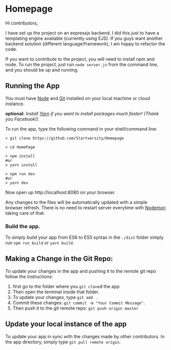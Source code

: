 # Homepage
Hi contributors,

I have set up the project on an expressjs backend. I did this just to have a templating engine available (currently using EJS). If you guys
want another backend solution (different language/framework), I am happy to refactor the code.

If you want to contribute to the project, you will need to install npm and node.
To run the project, just run `node server.js` from the command line, and you should be up and running.

## Running the App

You must have [Node](https://nodejs.org/en/download/) and [Git](https://git-scm.com/downloads)
installed on your local machine or cloud instance.

**optional:**
*Install [Yarn](https://yarnpkg.com/en/docs/install) if you want to install packages much faster! (Thank you Facebook!).*

To run the app, type the following command in your shell/command line:
```
> git clone https://github.com/Startversity/Homepage

> cd HomePage

> npm install 
#or
> yarn install

> npm run dev
#or
> yarn dev
``` 
Now open up http://localhost:8080 on your browser. 

Any changes to the files will be automatically updated with a simple browser refresh. There is no need to restart server everytime with [Nodemon](https://nodemon.io/) taking care of that. 

### Build the app.

To simply build your app from ES6 to ES5 syntax in the `./dist` folder simply run `npm run build` or `yarn build`.

## Making a Change in the Git Repo:

To update your changes in the app and pushing it to the remote git repo follow the instructions:
1. first go to the folder where you `git clone`d the app 
2. Then open the terminal inside that folder.
3. To update your changes, type `git add .`
4. Commit these changes: `git commit -m "Your Commit Message"`.
5. Then push it to the git remote repo: `git push origin master`

## Update your local instance of the app

To update your app in sync with the changes made by other contributors. In the app directory, simply type `git pull remote origin`.
